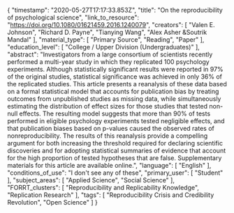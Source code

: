 {
    "timestamp": "2020-05-27T17:17:33.853Z",
    "title": "On the reproducibility of psychological science",
    "link_to_resource": "https://doi.org/10.1080/01621459.2016.1240079",
    "creators": [
        "Valen E. Johnson",
        "Richard D. Payne",
        "Tianying Wang",
        "Alex Asher &Soutrik Mandal"
    ],
    "material_type": [
        "Primary Source",
        "Reading",
        "Paper"
    ],
    "education_level": [
        "College / Upper Division (Undergraduates)"
    ],
    "abstract": "Investigators from a large consortium of scientists recently performed a multi-year study in which they replicated 100 psychology experiments. Although statistically significant results were reported in 97% of the original studies, statistical significance was achieved in only 36% of the replicated studies. This article presents a reanalysis of these data based on a formal statistical model that accounts for publication bias by treating outcomes from unpublished studies as missing data, while simultaneously estimating the distribution of effect sizes for those studies that tested non-null effects. The resulting model suggests that more than 90% of tests performed in eligible psychology experiments tested negligible effects, and that publication biases based on p-values caused the observed rates of nonreproducibility. The results of this reanalysis provide a compelling argument for both increasing the threshold required for declaring scientific discoveries and for adopting statistical summaries of evidence that account for the high proportion of tested hypotheses that are false. Supplementary materials for this article are available online.",
    "language": [
        "English"
    ],
    "conditions_of_use": "I don't see any of these",
    "primary_user": [
        "Student"
    ],
    "subject_areas": [
        "Applied Science",
        "Social Science"
    ],
    "FORRT_clusters": [
        "Reproducibility and Replicability Knowledge",
        "Replication Research"
    ],
    "tags": [
        "Reproducibility Crisis and Credibility Revolution",
        "Open Science"
    ]
}